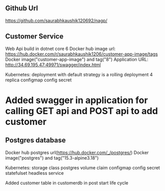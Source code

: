 ## Github Url
https://github.com/saurabhkaushik120692/nagp/


## Customer Service
Web Api build in dotnet core 6
Docker hub image url: https://hub.docker.com/r/saurabhkaushik1206/customer-app-image/tags
Docker image("customer-app-image") and tag("8")
Application URL: http://34.69.195.47:49971/swagger/index.html

Kubernetes:
deployment with default strategy is a rolling deployment
4 replica
configmap
config secret

# Added swagger in application for calling GET api and POST api to add customer

## Postgres database
Docker hub postgres url(https://hub.docker.com/_/postgres/)
Docker image("postgres") and tag("15.3-alpine3.18")

Kubernetes:
storage class
postgres volume claim
configmap
config secret 
statefulset 
headless service

Added customer table in customerdb in post start life cycle
